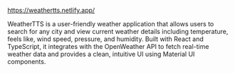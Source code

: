 https://weathertts.netlify.app/

WeatherTTS is a user-friendly weather application that allows users to search for any city and view current weather details including temperature, feels like, wind speed, pressure, and humidity. Built with React and TypeScript, it integrates with the OpenWeather API to fetch real-time weather data and provides a clean, intuitive UI using Material UI components.
